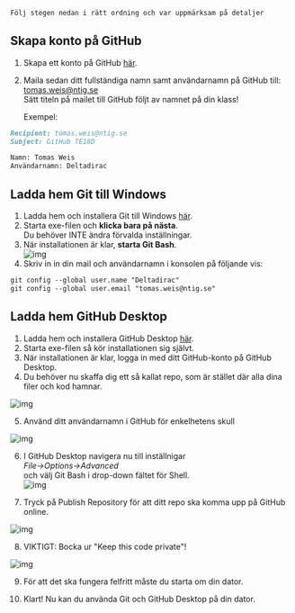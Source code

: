 ```markdown
Följ stegen nedan i rätt ordning och var uppmärksam på detaljer
```

## Skapa konto på GitHub
1. Skapa ett konto på GitHub <a href="https://github.com/join" target="_blank">här</a>.
2. Maila sedan ditt fullständiga namn samt användarnamn på GitHub till: [tomas.weis@ntig.se](mailto:tomas.weis@ntig.se) <br> 
  Sätt titeln på mailet till GitHub följt av namnet på din klass!

   Exempel:
   
```markdown
Recipient: tomas.weis@ntig.se
Subject: GitHub TE18D

Namn: Tomas Weis
Användarnamn: Deltadirac
```


## Ladda hem Git till Windows
1. Ladda hem och installera Git till Windows <a href="https://github.com/git-for-windows/git/releases/download/v2.18.0.windows.1/Git-2.18.0-64-bit.exe" target="_blank">här</a>.
2. Starta exe-filen och **klicka bara på nästa**. <br>
    Du behöver INTE ändra förvalda inställningar.
3. När installationen är klar, **starta Git Bash**. <br>
![img](https://i.gyazo.com/2dcc1024ae4e608aa920532854bba92d.png)
4. Skriv in in din mail och användarnamn i konsolen på följande vis:<br>

```markdown
git config --global user.name "Deltadirac" 
git config --global user.email "tomas.weis@ntig.se" 
```


## Ladda hem GitHub Desktop
1. Ladda hem och installera GitHub Desktop <a href="https://central.github.com/deployments/desktop/desktop/latest/win32" target="_blank">här</a>.
2. Starta exe-filen så kör installationen sig självt.
3. När installationen är klar, logga in med ditt GitHub-konto på GitHub Desktop.
4. Du behöver nu skaffa dig ett så kallat repo, som är stället där alla dina filer och kod hamnar.

![img](https://gyazo.com/399b549c039f52d5c2700a83fa142eff.png)

5. Använd ditt användarnamn i GitHub för enkelhetens skull

![img](https://gyazo.com/c81f15b5132f9cdeab0f742aef69c9c0.png)

6. I GitHub Desktop navigera nu till inställnigar <br>
    *File->Options->Advanced* <br>
    och välj Git Bash i drop-down fältet för Shell.<br>
![img](https://gyazo.com/d8e466e57d2a41b1ba39a6d74d2369fe.png)

7. Tryck på Publish Repository för att ditt repo ska komma upp på GitHub online.

![img](https://gyazo.com/c37f79ef51ff1f14b3b2d9249702ca4f.png)

8. VIKTIGT: Bocka ur "Keep this code private"!

![img](https://gyazo.com/5c02447a718331d460b89284af45e8dc.png)

9. För att det ska fungera felfritt måste du starta om din dator.

10. Klart! Nu kan du använda Git och GitHub Desktop på din dator.